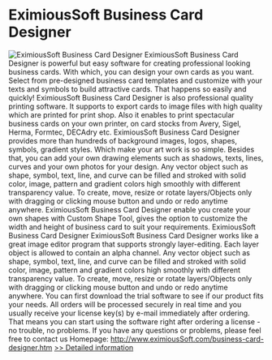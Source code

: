 # EximiousSoft Business Card Designer
![EximiousSoft Business Card Designer](https://mycommerce.akamaized.net/api/pimages/P300360084/BIG/300360084.JPG)
EximiousSoft Business Card Designer is powerful but easy software for creating professional looking business cards. With which, you can design your own cards as you want. Select from pre-designed business card templates and customize with your texts and symbols to build attractive cards. That happens so easily and quickly! EximiousSoft Business Card Designer is also professional quality printing software. It supports to export cards to image files with high quality which are printed for print shop. Also it enables to print spectacular business cards on your own printer, on card stocks from Avery, Sigel, Herma, Formtec, DECAdry etc.
EximiousSoft Business Card Designer provides more than hundreds of background images, logos, shapes, symbols, gradient styles. Which make your art work is so simple. Besides that, you can add your own drawing elements such as shadows, texts, lines, curves and your own photos for your design. Any vector object such as shape, symbol, text, line, and curve can be filled and stroked with solid color, image, pattern and gradient colors high smoothly with different transparency value. To create, move, resize or rotate layers/Objects only with dragging or clicking mouse button and undo or redo anytime anywhere. EximiousSoft Business Card Designer enable you create your own shapes with Custom Shape Tool, gives the option to customize the width and height of business card to suit your requirements.
EximiousSoft Business Card Designer EximiousSoft Business Card Designer works like a great image editor program that supports strongly layer-editing. Each layer object is allowed to contain an alpha channel. Any vector object such as shape, symbol, text, line, and curve can be filled and stroked with solid color, image, pattern and gradient colors high smoothly with different transparency value. To create, move, resize or rotate layers/Objects only with dragging or clicking mouse button and undo or redo anytime anywhere.
  You can first download the trial software to see if our product fits your needs. All orders will be processed securely in real time and you usually receive your license key(s) by e-mail immediately after ordering. That means you can start using the software right after ordering a license -no trouble, no problems.
  If you have any questions or problems, please feel free to contact us
  Homepage: http://www.eximiousSoft.com/business-card-designer.htm
[>> Detailed information](https://secure.shareit.com/shareit/product.html?productid=300360084&affiliateid=200057808)